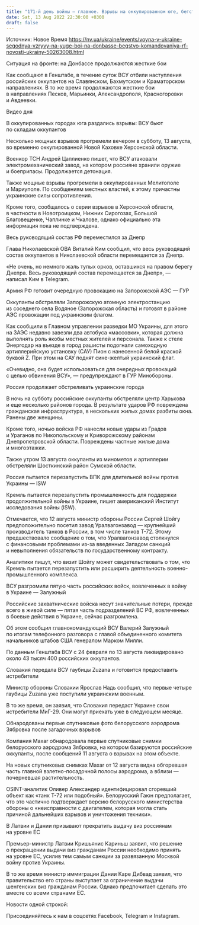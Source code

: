 ```yaml
---
title: "171-й день войны — главное. Взрывы на оккупированном юге, бегство командования РФ за Днепр и подготовка Кремля к затяжной войне"
date: Sat, 13 Aug 2022 22:30:00 +0300
draft: false
---
```

Источник: Новое Время https://nv.ua/ukraine/events/voyna-v-ukraine-segodnya-vzryvy-na-yuge-boi-na-donbasse-begstvo-komandovaniya-rf-novosti-ukrainy-50263008.html


Ситуация на фронте: на Донбассе продолжаются жесткие бои

Как сообщают в Генштабе, в течение суток ВСУ отбили наступления российских оккупантов на Славянском, Бахмутском и Краматорском направлениях. В то же время продолжаются жесткие бои в направлениях Песков, Марьинки, Александрополя, Красногоровки и Авдеевки.

 Видео дня  

В оккупированных городах юга раздались взрывы: ВСУ бьют по складам оккупантов

Несколько мощных взрывов прогремели вечером в субботу, 13 августа, во временно оккупированной Новой Каховке Херсонской области.

Военкор ТСН Андрей Цаплиенко пишет, что ВСУ атаковали электромеханический завод, на котором россияне хранили оружие и боеприпасы. Продолжается детонация.

Также мощные взрывы прогремели в оккупированных Мелитополе и Мариуполе. По сообщениям местных властей, к этому причастны украинские силы сопротивления.

Кроме того, сообщалось о серии взрывов в Херсонской области, в частности в Новотроицком, Нижних Сирогозах, Большой Благовещенке, Чаплинке и Чкалове, однако официально эта информация пока не подтверждена.

Весь руководящий состав РФ переместился за Днепр

Глава Николаевской ОВА Виталий Ким сообщил, что весь руководящий состав оккупантов в Николаевской области перемещается за Днепр.

«Не очень, но немного жаль тупых орков, оставшихся на правом берегу Днепра. Весь руководящий состав перемещается за Днепр», — написал Ким в Telegram.

Армия РФ готовит очередную провокацию на Запорожской АЭС — ГУР

Оккупанты обстреляли Запорожскую атомную электростанцию из соседнего села Водяное (Запорожская область) и готовят в районе АЭС провокации под украинским флагом.

Как сообщили в Главном управлении разведки МО Украины, для этого на ЗАЭС недавно завезли два автобуса «массовки», которая должна выполнять роль якобы местных жителей и персонала. Также к стеле Энергодар на въезде в город рашисты подогнали самоходную артиллерийскую установку (САУ) Пион с нанесенной белой краской буквой Z. При этом на САУ поднят сине-желтый украинский флаг.

«Очевидно, она будет использоваться для очередных провокаций с целью обвинения ВСУ», — предупреждают в ГУР Минобороны.

Россия продолжает обстреливать украинские города

В ночь на субботу российские оккупанты обстреляли центр Харькова и еще несколько районов города. В результате ударов РФ повреждена гражданская инфраструктура, в нескольких жилых домах разбиты окна. Ранены две женщины.

Кроме того, ночью войска РФ нанесли новые удары из Градов и Ураганов по Никопольскому и Криворожскому районам Днепропетровской области. Повреждены частные жилые дома и многоэтажки.

Также утром 13 августа оккупанты из минометов и артиллерии обстреляли Шосткинский район Сумской области.

Россия пытается перезапустить ВПК для длительной войны против Украины — ISW

 Кремль пытается перезапустить промышленность для поддержки продолжительной войны в Украине, пишет американский Институт исследования войны (ISW).

Отмечается, что 12 августа министр обороны России Сергей Шойгу предположительно посетил завод Уралвагонзавод — крупнейший производитель танков в России, в том числе танков Т-72. Этому предшествовало сообщение о том, что Уралвагонзавод столкнулся с финансовыми проблемами из-за введенных Западом санкций и невыполнения обязательств по государственному контракту.

Аналитики пишут, что визит Шойгу может свидетельствовать о том, что Кремль пытается перезапустить или расширить деятельность военно-промышленного комплекса.

ВСУ разгромили пятую часть российских войск, вовлеченных в войну в Украине — Залужный

Российские захватнические войска несут значительные потери, прежде всего в живой силе — пятая часть подразделений ВС РФ, вовлеченных в боевые действия в Украине, сейчас разгромлена.

Об этом сообщил главнокомандующий ВСУ Валерий Залужный по итогам телефонного разговора с главой объединенного комитета начальников штабов США генералом Марком Милли.

По данным Генштаба ВСУ с 24 февраля по 13 августа ликвидировано около 43 тысяч 400 российских оккупантов.

Словакия передала ВСУ гаубицы Zuzana и готовится предоставить истребители

Министр обороны Словакии Ярослав Надь сообщил, что первые четыре гаубицы Zuzana уже поступили украинским военным.

В то же время, он заявил, что Словакия передаст Украине свои истребители МиГ-29. Они могут приехать уже в следующем месяце.

Обнародованы первые спутниковые фото белорусского аэродрома Зябровка после загадочных взрывов

Компания Maxar обнародовала первые спутниковые снимки белорусского аэродрома Зябровка, на котором базируются российские оккупанты, после сообщений 11 августа о взрывах на этом объекте.

На новых спутниковых снимках Maxar от 12 августа видна обгоревшая часть главной взлетно-посадочной полосы аэродрома, а вблизи — почерневшая растительность.

ОSINT-аналитик Оливер Александер идентифицировал сгоревший объект как «танк Т-72 или подобный». Белорусский Гаюн предполагает, что это частично подтверждает версию белорусского министерства обороны о «неисправности с двигателем, которая могла стать причиной дальнейших взрывов и уничтожения техники».

В Латвии и Дании призывают прекратить выдачу виз россиянам на уровне ЕС

Премьер-министр Латвии Кришьянис Кариньш заявил, что решение о прекращении выдачи виз гражданам России необходимо принять на уровне ЕС, усилив тем самым санкции за развязанную Москвой войну против Украины.

В то же время министр иммиграции Дании Каре Дибвад заявил, что правительство его страны выступает за ограничение выдачи шенгенских виз гражданам России. Однако предпочитает сделать это вместе со всеми странами ЕС.

Новости одной строкой:

Присоединяйтесь к нам в соцсетях Facebook, Telegram и Instagram.
